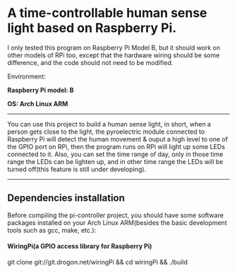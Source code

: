# A time-controllable human sense light based on Raspberry Pi.
I only tested this program on Raspberry Pi Model B, but it should work on other models of RPi too, except that the hardware wiring should be some difference, and the code should not need to be modified.

Environment:

**Raspberry Pi model: B**

**OS: Arch Linux ARM**

****

You can use this project to build a human sense light, in short, when a person gets close to the light, the pyroelectric module connected to Raspberry Pi will detect the human movement & ouput a high level to one of the GPIO port on RPi, then the program runs on RPi will light up some LEDs connected to it.
Also, you can set the time range of day, only in those time range the LEDs can be lighten up, and in other time range the LEDs will be turned off(this feature is still under developing).

****

## Dependencies installation
Before compiling the pi-controller project, you should have some software packages installed on your Arch Linux ARM(besides the basic development tools such as gcc, make, etc.):
#### WiringPi(a GPIO access library for Raspberry Pi)
git clone git://git.drogon.net/wiringPi && cd wiringPi && ./build

